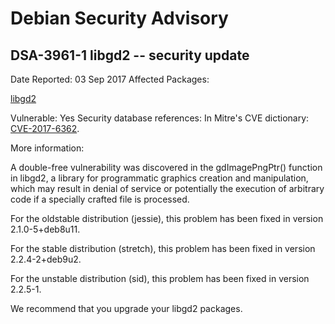 
Debian Security Advisory
========================


DSA-3961-1 libgd2 -- security update
------------------------------------



Date Reported:
03 Sep 2017
Affected Packages:

[libgd2](https://packages.debian.org/src:libgd2)

Vulnerable:
Yes
Security database references:
In Mitre's CVE dictionary: [CVE-2017-6362](https://security-tracker.debian.org/tracker/CVE-2017-6362).  

More information:

A double-free vulnerability was discovered in the gdImagePngPtr()
function in libgd2, a library for programmatic graphics creation and
manipulation, which may result in denial of service or potentially the
execution of arbitrary code if a specially crafted file is processed.


For the oldstable distribution (jessie), this problem has been fixed
in version 2.1.0-5+deb8u11.


For the stable distribution (stretch), this problem has been fixed in
version 2.2.4-2+deb9u2.


For the unstable distribution (sid), this problem has been fixed in
version 2.2.5-1.


We recommend that you upgrade your libgd2 packages.





